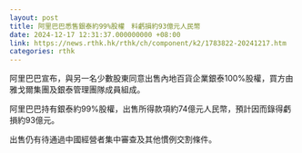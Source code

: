 ```yaml
---
layout: post
title: 阿里巴巴悉售銀泰約99%股權　料虧損約93億元人民幣
date: 2024-12-17 12:31:37.000000000 +08:00
link: https://news.rthk.hk/rthk/ch/component/k2/1783822-20241217.htm
categories: rthk
---
```


阿里巴巴宣布，與另一名少數股東同意出售內地百貨企業銀泰100%股權，買方由雅戈爾集團及銀泰管理團隊成員組成。

阿里巴巴持有銀泰約99%股權，出售所得款項約74億元人民幣，預計因而錄得虧損約93億元。

出售仍有待通過中國經營者集中審查及其他慣例交割條件。
